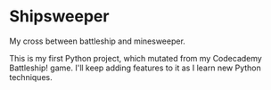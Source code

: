 # Shipsweeper
My cross between battleship and minesweeper.

This is my first Python project, which mutated from my Codecademy Battleship! game. I'll keep adding features to it as I learn new Python techniques.
